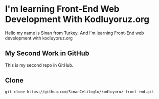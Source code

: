 # I'm learning Front-End Web Development With Kodluyoruz.org
Hello my name is Sinan from Turkey. And I'm learning Front-End web development with kodluyoruz.org
## My Second Work in GitHub
This is my second repo in GitHub. 
## Clone
``` git clone https://github.com/SinanCeliloglu/kodluyoruz-front-end.git ```